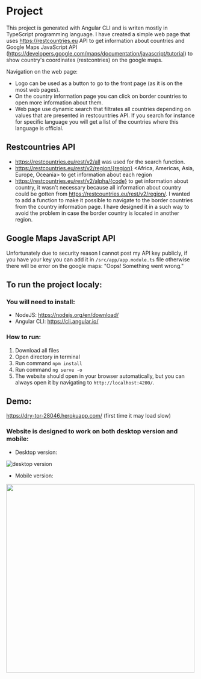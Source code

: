 # Project
This project is generated with Angular CLI and is writen mostly in TypeScript programming language.
I have created a simple web page that uses https://restcountries.eu API to get information about countries and Google Maps JavaScript API (https://developers.google.com/maps/documentation/javascript/tutorial) to show country's coordinates (restcontries) on the google maps.

Navigation on the web page:
* Logo can be used as a button to go to the front page (as it is on the most web pages).
* On the country information page you can click on border countries to open more information about them.
* Web page use dynamic search that filtrates all countries depending on values that are presented in restcountries API. If you search for instance for specific language you will get a list of the countries where this language is official.

## Restcountries API
* https://restcountries.eu/rest/v2/all was used for the search function.
* https://restcountries.eu/rest/v2/region/{region} <Africa, Americas, Asia, Europe, Oceania> to get information about each region 
* https://restcountries.eu/rest/v2/alpha/{code} to get information about country, it wasn't necessary because all information about country could be gotten from https://restcountries.eu/rest/v2/region/. I wanted to add a function to make it possible to navigate to the border countries from the country information page. I have designed it in a such way to avoid the problem in case the border country is located in another region.

## Google Maps JavaScript API
Unfortunately due to security reason I cannot post my API key publicly, if you have your key you can add it in `/src/app/app.module.ts` file
otherwise there will be error on the google maps: "Oops! Something went wrong."

## To run the project localy:
### You will need to install:
* NodeJS: https://nodejs.org/en/download/
* Angular CLI: https://cli.angular.io/

### How to run:
1. 	Download all files
2. 	Open directory in terminal
3. 	Run command `npm install`
4. 	Run command `ng serve -o`
5. 	The website should open in your browser automatically, but you can always open it by navigating to `http://localhost:4200/`. 


## Demo:
https://dry-tor-28046.herokuapp.com/ (first time it may load slow)

### Website is designed to work on both desktop version and mobile:
* Desktop version:

![desktop version](http://artiom.no/images/oslomet/screenshot/desktop.gif)
* Mobile version:

<img src="http://artiom.no/images/oslomet/screenshot/mobile.gif" height="500">
